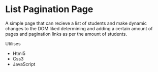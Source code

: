# List Pagination Page

A simple page that can recieve a list of students and make dynamic changes to the DOM
liked determining and adding a certain amount of pages and pagination links as per the 
amount of students.

Utilises
- Html5
- Css3
- JavaScript
